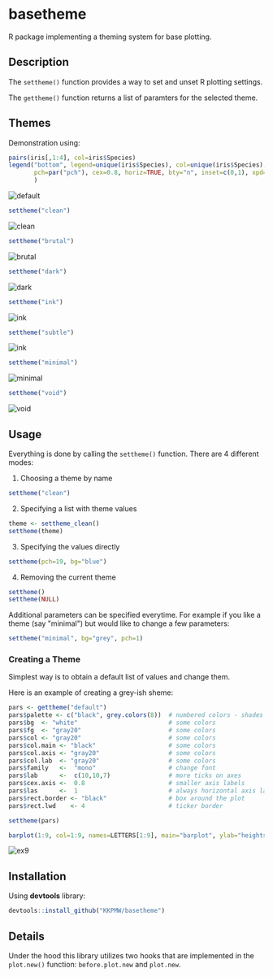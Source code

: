 # basetheme #

R package implementing a theming system for base plotting.

## Description ##

The `settheme()` function provides a way to set and unset R plotting settings.

The `gettheme()` function returns a list of paramters for the selected theme.

## Themes ##

Demonstration using:

```r
pairs(iris[,1:4], col=iris$Species)
legend("bottom", legend=unique(iris$Species), col=unique(iris$Species),
       pch=par("pch"), cex=0.8, horiz=TRUE, bty="n", inset=c(0,1), xpd=TRUE
       )
```

![default](https://i.imgur.com/aXSfYqW.png)

```r
settheme("clean")
```

![clean](https://i.imgur.com/I45MqM1.png)

```r
settheme("brutal")
```

![brutal](https://i.imgur.com/xcsMLxN.png)

```r
settheme("dark")
```

![dark](https://i.imgur.com/WlmcFnj.png)

```r
settheme("ink")
```

![ink](https://i.imgur.com/P3d810w.png)

```r
settheme("subtle")
```

![ink](https://i.imgur.com/bpwa98x.png)

```r
settheme("minimal")
```

![minimal](https://i.imgur.com/iHPMv5B.png)

```r
settheme("void")
```

![void](https://i.imgur.com/oexLiVW.png)


## Usage ##

Everything is done by calling the `settheme()` function.
There are 4 different modes:

1. Choosing a theme by name

```r
settheme("clean")
```

2. Specifying a list with theme values

```r
theme <- settheme_clean()
settheme(theme)
```

3. Specifying the values directly

```r
settheme(pch=19, bg="blue")
```

4. Removing the current theme

```r
settheme()
settheme(NULL)
```

Additional parameters can be specified everytime.
For example if you like a theme (say "minimal") but would like to change a few parameters:

```r
settheme("minimal", bg="grey", pch=1)
```


### Creating a Theme ###

Simplest way is to obtain a default list of values and change them.

Here is an example of creating a grey-ish sheme:

```r
pars <- gettheme("default")
pars$palette <- c("black", grey.colors(8))  # numbered colors - shades of grey
pars$bg  <- "white"                         # some colors
pars$fg  <- "gray20"                        # some colors
pars$col <- "gray20"                        # some colors
pars$col.main <- "black"                    # some colors
pars$col.axis <- "gray20"                   # some colors
pars$col.lab  <- "gray20"                   # some colors
pars$family   <-  "mono"                    # change font
pars$lab      <-  c(10,10,7)                # more ticks on axes
pars$cex.axis <-  0.8                       # smaller axis labels
pars$las      <-  1                         # always horizontal axis labels
pars$rect.border <- "black"                 # box around the plot
pars$rect.lwd    <- 4                       # ticker border

settheme(pars)

barplot(1:9, col=1:9, names=LETTERS[1:9], main="barplot", ylab="heights")

```

![ex9](https://i.imgur.com/qR1T4P7.png)


## Installation ##

Using **devtools** library:

```r
devtools::install_github("KKPMW/basetheme")
```

## Details ##

Under the hood this library utilizes two hooks that are implemented in the `plot.new()` function:
`before.plot.new` and `plot.new`.

